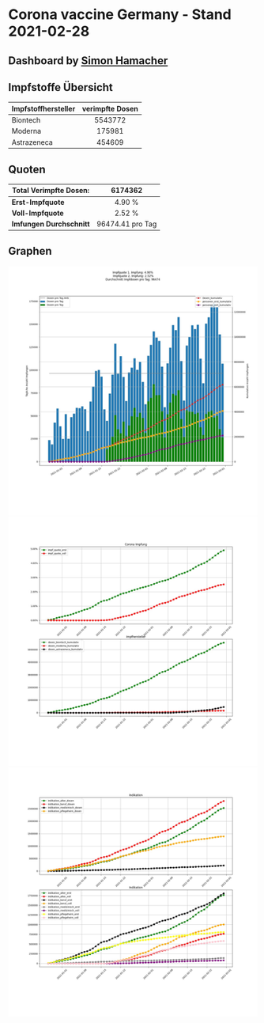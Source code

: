 # Corona vaccine Germany - Stand 2021-02-28
## Dashboard by [Simon Hamacher](https://www.shamacher.eu)
## Impfstoffe Übersicht
**Impfstoffhersteller** | **verimpfte Dosen**
-------- | :--------:
Biontech | 5543772
Moderna | 175981
Astrazeneca | 454609


## Quoten
**Total Verimpfte Dosen:** | 6174362
-------- | :--------:
**Erst-Impfquote** | 4.90 %
**Voll-Impfquote** | 2.52 %
**Imfungen Durchschnitt** | 96474.41 pro Tag
## Graphen
<img src="Impfungen-Corona-01.jpg" alt="Corona-1" title="optionaler Titel" />
<img src="Impfungen-Corona-02.jpg" alt="Corona-2" title="optionaler Titel" />
<img src="Impfungen-Corona-03.jpg" alt="Corona-3" title="optionaler Titel" />

